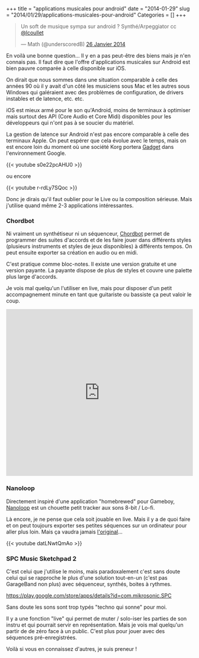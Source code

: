 +++
title = "applications musicales pour android"
date = "2014-01-29"
slug = "2014/01/29/applications-musicales-pour-android"
Categories = []
+++

<blockquote class="twitter-tweet" lang="fr"><p>Un soft de musique sympa sur android ? Synthé/Arpeggiator cc <a href="https://twitter.com/lcoullet">@lcoullet</a></p>&mdash; Math (@underscoredB) <a href="https://twitter.com/underscoredB/statuses/427402720979726336">26 Janvier 2014</a></blockquote>
<script async src="//platform.twitter.com/widgets.js" charset="utf-8"></script>

En voilà une bonne question...
Il y en a pas peut-être des biens mais je n'en connais pas. Il faut dire que l'offre d'applications musicales sur Android est bien pauvre comparée à celle disponible sur iOS.

<!-- more -->

On dirait que nous sommes dans une situation comparable à celle des années 90 où il y avait d'un côté les musiciens sous Mac et les autres sous Windows qui galéraient avec des problèmes de configuration, de drivers instables et de latence, etc. etc.

iOS est mieux armé pour le son qu'Android, moins de terminaux à optimiser mais surtout des API (Core Audio et Core Midi) disponibles pour les développeurs qui n'ont pas à se soucier du matériel.

La gestion de latence sur Android n'est pas encore comparable à celle des terminaux Apple. On peut espérer que cela évolue avec le temps, mais on est encore loin du moment où une société Korg portera [Gadget](http://korg.com/us/products/software/korg_gadget_for_ipad) dans l'environnement Google.

{{< youtube s0e22pcAHU0 >}}

ou encore

{{< youtube r-rdLy7SQoc >}}

Donc je dirais qu'il faut oublier pour le Live ou la composition sérieuse.
Mais j'utilise quand même 2-3 applications intéressantes.

### Chordbot

Ni vraiment un synthétiseur ni un séquenceur, [Chordbot](https://play.google.com/store/apps/details?id=com.chordbot) permet de programmer des suites d'accords et de les faire jouer dans différents styles (plusieurs instruments et styles de jeux disponibles) à différents tempos. On peut ensuite exporter sa création en audio ou en midi.

C'est pratique comme bloc-notes. Il existe une version gratuite et une version payante. La payante dispose de plus de styles et couvre une palette plus large d'accords.

Je vois mal quelqu'un l'utiliser en live, mais pour disposer d'un petit accompagnement minute en tant que guitariste ou bassiste ça peut valoir le coup.

<iframe width="100%" height="450" scrolling="no" frameborder="no" src="https://w.soundcloud.com/player/?url=https%3A//api.soundcloud.com/playlists/2718522&amp;color=ff5500&amp;auto_play=false&amp;hide_related=false&amp;show_artwork=true"></iframe>

### Nanoloop

Directement inspiré d'une application "homebrewed" pour Gameboy, [Nanoloop](https://play.google.com/store/apps/details?id=com.nanoloop) est un chouette petit tracker aux sons 8-bit / Lo-fi.

Là encore, je ne pense que cela soit jouable en live. Mais il y a de quoi faire et on peut toujours exporter ses petites séquences sur un ordinateur pour aller plus loin. Mais ça vaudra jamais [l'original](https://www.youtube.com/watch?v=BW-ko_OT6w0)...

{{< youtube datLNwtQmAo >}}

### SPC Music Sketchpad 2

C'est celui que j'utilise le moins, mais paradoxalement c'est sans doute celui qui se rapproche le plus d'une solution tout-en-un (c'est pas GarageBand non plus) avec séquenceur, synthés, boites à rythmes. 

https://play.google.com/store/apps/details?id=com.mikrosonic.SPC

Sans doute les sons sont trop typés "techno qui sonne" pour moi.

Il y a une fonction "live" qui permet de muter / solo-iser les parties de son instru et qui pourrait servir en représentation. Mais je vois mal quelqu'un partir de de zéro face à un public. C'est plus pour jouer avec des séquences pré-enregistrées.

Voilà si vous en connaissez d'autres, je suis preneur !
